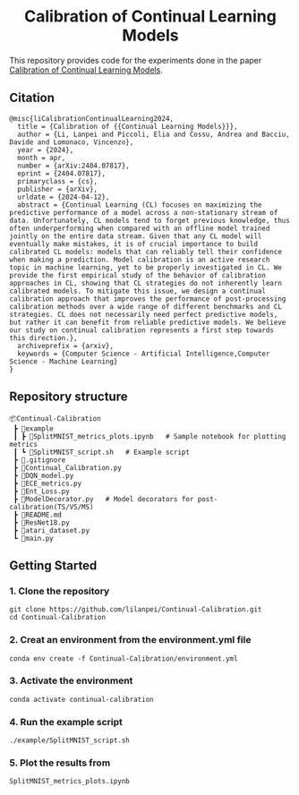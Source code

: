 <div align="center">
  <h1 align="center">Calibration of Continual Learning Models</h1>
</div>

This repository provides code for the experiments done in the paper [Calibration of Continual Learning Models](https://arxiv.org/abs/2404.07817). 

## Citation
```
@misc{liCalibrationContinualLearning2024,
  title = {Calibration of {{Continual Learning Models}}},
  author = {Li, Lanpei and Piccoli, Elia and Cossu, Andrea and Bacciu, Davide and Lomonaco, Vincenzo},
  year = {2024},
  month = apr,
  number = {arXiv:2404.07817},
  eprint = {2404.07817},
  primaryclass = {cs},
  publisher = {arXiv},
  urldate = {2024-04-12},
  abstract = {Continual Learning (CL) focuses on maximizing the predictive performance of a model across a non-stationary stream of data. Unfortunately, CL models tend to forget previous knowledge, thus often underperforming when compared with an offline model trained jointly on the entire data stream. Given that any CL model will eventually make mistakes, it is of crucial importance to build calibrated CL models: models that can reliably tell their confidence when making a prediction. Model calibration is an active research topic in machine learning, yet to be properly investigated in CL. We provide the first empirical study of the behavior of calibration approaches in CL, showing that CL strategies do not inherently learn calibrated models. To mitigate this issue, we design a continual calibration approach that improves the performance of post-processing calibration methods over a wide range of different benchmarks and CL strategies. CL does not necessarily need perfect predictive models, but rather it can benefit from reliable predictive models. We believe our study on continual calibration represents a first step towards this direction.},
  archiveprefix = {arxiv},
  keywords = {Computer Science - Artificial Intelligence,Computer Science - Machine Learning}
}
```

## Repository structure
```
📦Continual-Calibration
 ┣ 📂example 
 ┃ ┣ 📜SplitMNIST_metrics_plots.ipynb   # Sample notebook for plotting metrics
 ┃ ┗ 📜SplitMNIST_script.sh   # Example script
 ┣ 📜.gitignore
 ┣ 📜Continual_Calibration.py 
 ┣ 📜DQN_model.py
 ┣ 📜ECE_metrics.py
 ┣ 📜Ent_Loss.py
 ┣ 📜ModelDecorator.py   # Model decorators for post-calibration(TS/VS/MS)
 ┣ 📜README.md
 ┣ 📜ResNet18.py
 ┣ 📜atari_dataset.py
 ┗ 📜main.py
```

## Getting Started

### 1. Clone the repository
```shell
git clone https://github.com/lilanpei/Continual-Calibration.git
cd Continual-Calibration
```
### 2. Creat an environment from the environment.yml file
```shell
conda env create -f Continual-Calibration/environment.yml
```
### 3. Activate the environment
```shell
conda activate continual-calibration
```
### 4. Run the example script
```shell
./example/SplitMNIST_script.sh
```   

### 5. Plot the results from 
```
SplitMNIST_metrics_plots.ipynb
```
